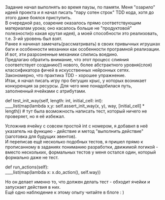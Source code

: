 Задание начал выполнять во время паузы, по памяти. Меня "озарило" идеей проекта и я начал писать "пару сотен строк" TDD кода, хотя до этого даже боялся приступить.  
В очередной раз, озарение оказалось прямо соответствующим материалам урока; оно касалось больше не "продуктовой" полезности(о какая крутая идея), а моей способности это реализовать, т.е. 3-ий уровень был взят.  
Ранее я начинал замечать(рассматривать) в своих привычных игрушках баги и особенности механики как особенности програмной реализации. И вот, эти разрозненные механики слились воедино.  
Предлагаю обратить внимание, что этот процесс слияния соответствует созданию(!) нового, более абстрактного уровня(слоя) классификатора фичей в искусственных нейронных сетях. Закономерно, что практика TDD - хорошее упражнение.   
Итак, я начал писать игру про бегущих крыс, у которых возникает конкуренция за ресурсы. Для чего мне понадобилася путь, заполненный ячейками с атрибутами.  

def test_init_way(self, length: int, initial_cell: int):    
____list(map(lambda x,y: self.assert_init_way(x, y), way, [initial_cell] * length))  # тут была возможность написать тест, который ничего не проверяет, но я её избежал.  

Усложнив ячейку с совсем простой int с номером, я добавил в неё указатель на функцию - действие и метод "выполнить действие" (заготовка для будущих эвентов).  
И переписав ещё несколько подобных тестов, я пришел прямо к прописанному в заданиях пониманию разработки, движимой логикой - вместо нескольких, формальных тестов у меня остался один, который формально даже не тест.  

def run_actions(self):  
____list(map(lambda x: x.do_action(), self.way))  

Но он делает именно то, что должен делать тест - обходит ячейки и запускает действия в них.  
Ещё одно наблюдение к этому опыту читайте в блоге : )  
